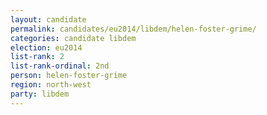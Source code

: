 ```yaml
---
layout: candidate
permalink: candidates/eu2014/libdem/helen-foster-grime/
categories: candidate libdem
election: eu2014
list-rank: 2
list-rank-ordinal: 2nd
person: helen-foster-grime
region: north-west
party: libdem
---
```

